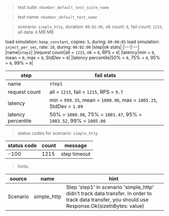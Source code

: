 > test suite: `nbomber_default_test_suite_name`

> test name: `nbomber_default_test_name`

> scenario: `simple_http`, duration: `00:02:05`, ok count: `0`, fail count: `1215`, all data: `0` MB MB

load simulation: `keep_constant`, copies: `5`, during: `00:00:05`
load simulation: `inject_per_sec`, rate: `10`, during: `00:02:00`
|step|ok stats|
|---|---|
|name|`step1`|
|request count|all = `1215`, ok = `0`, RPS = `0`|
|latency|min = `0`, mean = `0`, max = `0`, StdDev = `0`|
|latency percentile|50% = `0`, 75% = `0`, 95% = `0`, 99% = `0`|

|step|fail stats|
|---|---|
|name|`step1`|
|request count|all = `1215`, fail = `1215`, RPS = `9.7`|
|latency|min = `999.35`, mean = `1000.96`, max = `1005.25`, StdDev = `1.09`|
|latency percentile|50% = `1000.96`, 75% = `1001.47`, 95% = `1003.52`, 99% = `1005.06`|
> status codes for scenario: `simple_http`

|status code|count|message|
|---|---|---|
|-100|1215|step timeout|

> hints:

|source|name|hint|
|---|---|---|
|Scenario|simple_http|Step 'step1' in scenario 'simple_http' didn't track data transfer. In order to track data transfer, you should use Response.Ok(sizeInBytes: value)|
